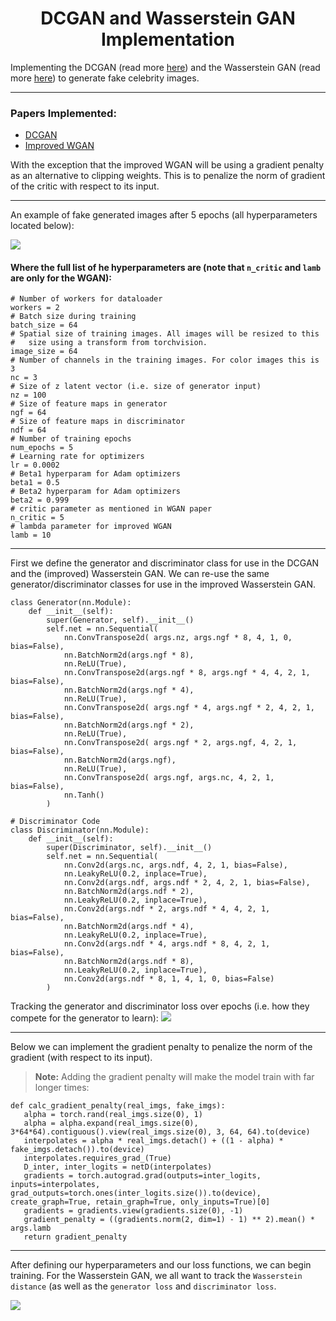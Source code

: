<h1 align = "center"> DCGAN and Wasserstein GAN Implementation </h1>

Implementing the DCGAN (read more [here](https://arxiv.org/abs/1511.06434)) and the Wasserstein GAN (read more [here](https://arxiv.org/pdf/1704.00028.pdf)) to generate fake celebrity images.

***
### Papers Implemented:
- [DCGAN](https://arxiv.org/abs/1511.06434)
- [Improved WGAN](https://arxiv.org/pdf/1704.00028.pdf) 

With the exception that the improved WGAN will be using a gradient penalty as an alternative to clipping weights. This is to penalize the norm of gradient of the critic with respect to its input.
***
An example of fake generated images after 5 epochs (all hyperparameters located below):

![](https://github.com/atlascu/Wasserstein_GAN/blob/master/docs/imgs/dcgan.png)

#### Where the full list of he hyperparameters are (note that `n_critic` and `lamb` are only for the WGAN):
```    
# Number of workers for dataloader
workers = 2
# Batch size during training
batch_size = 64
# Spatial size of training images. All images will be resized to this
#   size using a transform from torchvision.
image_size = 64
# Number of channels in the training images. For color images this is 3
nc = 3
# Size of z latent vector (i.e. size of generator input)
nz = 100
# Size of feature maps in generator
ngf = 64
# Size of feature maps in discriminator
ndf = 64
# Number of training epochs
num_epochs = 5
# Learning rate for optimizers
lr = 0.0002
# Beta1 hyperparam for Adam optimizers
beta1 = 0.5
# Beta2 hyperparam for Adam optimizers
beta2 = 0.999
# critic parameter as mentioned in WGAN paper
n_critic = 5
# lambda parameter for improved WGAN
lamb = 10
```
*** 

First we define the generator and discriminator class for use in the DCGAN and the (improved) Wasserstein GAN. We can re-use the same generator/discriminator classes for use in the improved Wasserstein GAN.
```
class Generator(nn.Module):
    def __init__(self):
        super(Generator, self).__init__()
        self.net = nn.Sequential(
            nn.ConvTranspose2d( args.nz, args.ngf * 8, 4, 1, 0, bias=False),
            nn.BatchNorm2d(args.ngf * 8),
            nn.ReLU(True),
            nn.ConvTranspose2d(args.ngf * 8, args.ngf * 4, 4, 2, 1, bias=False),
            nn.BatchNorm2d(args.ngf * 4),
            nn.ReLU(True),
            nn.ConvTranspose2d( args.ngf * 4, args.ngf * 2, 4, 2, 1, bias=False),
            nn.BatchNorm2d(args.ngf * 2),
            nn.ReLU(True),
            nn.ConvTranspose2d( args.ngf * 2, args.ngf, 4, 2, 1, bias=False),
            nn.BatchNorm2d(args.ngf),
            nn.ReLU(True),
            nn.ConvTranspose2d( args.ngf, args.nc, 4, 2, 1, bias=False),
            nn.Tanh()
        )

# Discriminator Code
class Discriminator(nn.Module):
    def __init__(self):
        super(Discriminator, self).__init__()
        self.net = nn.Sequential(
            nn.Conv2d(args.nc, args.ndf, 4, 2, 1, bias=False),
            nn.LeakyReLU(0.2, inplace=True),
            nn.Conv2d(args.ndf, args.ndf * 2, 4, 2, 1, bias=False),
            nn.BatchNorm2d(args.ndf * 2),
            nn.LeakyReLU(0.2, inplace=True),
            nn.Conv2d(args.ndf * 2, args.ndf * 4, 4, 2, 1, bias=False),
            nn.BatchNorm2d(args.ndf * 4),
            nn.LeakyReLU(0.2, inplace=True),
            nn.Conv2d(args.ndf * 4, args.ndf * 8, 4, 2, 1, bias=False),
            nn.BatchNorm2d(args.ndf * 8),
            nn.LeakyReLU(0.2, inplace=True),
            nn.Conv2d(args.ndf * 8, 1, 4, 1, 0, bias=False)
        )
 ```
 
 Tracking the generator and discriminator loss over epochs (i.e. how they compete for the generator to learn):
![](https://github.com/atlascu/Wasserstein_GAN/blob/master/docs/imgs/loss.png)

***

Below we can implement the gradient penalty to penalize the norm of the gradient (with respect to its input).
 > **Note:** Adding the gradient penalty will make the model train with far longer times:
 
 ```
 def calc_gradient_penalty(real_imgs, fake_imgs):
    alpha = torch.rand(real_imgs.size(0), 1)
    alpha = alpha.expand(real_imgs.size(0), 3*64*64).contiguous().view(real_imgs.size(0), 3, 64, 64).to(device)
    interpolates = alpha * real_imgs.detach() + ((1 - alpha) * fake_imgs.detach()).to(device)
    interpolates.requires_grad_(True)
    D_inter, inter_logits = netD(interpolates)
    gradients = torch.autograd.grad(outputs=inter_logits, inputs=interpolates, grad_outputs=torch.ones(inter_logits.size()).to(device), create_graph=True, retain_graph=True, only_inputs=True)[0]
    gradients = gradients.view(gradients.size(0), -1)
    gradient_penalty = ((gradients.norm(2, dim=1) - 1) ** 2).mean() * args.lamb
    return gradient_penalty
```
***
After defining our hyperparameters and our loss functions, we can begin training. For the Wasserstein GAN, we all want to track the 
`Wasserstein distance` (as well as the `generator loss` and `discriminator loss`.

![](https://github.com/atlascu/Wasserstein_GAN/blob/master/docs/imgs/wgan%20loss.png)
